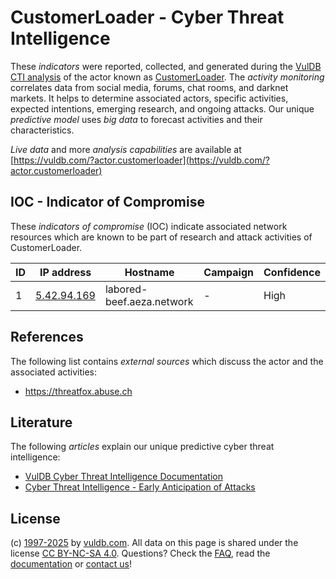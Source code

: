 # CustomerLoader - Cyber Threat Intelligence

These _indicators_ were reported, collected, and generated during the [VulDB CTI analysis](https://vuldb.com/?kb.cti) of the actor known as [CustomerLoader](https://vuldb.com/?actor.customerloader). The _activity monitoring_ correlates data from social media, forums, chat rooms, and darknet markets. It helps to determine associated actors, specific activities, expected intentions, emerging research, and ongoing attacks. Our unique _predictive model_ uses _big data_ to forecast activities and their characteristics.

_Live data_ and more _analysis capabilities_ are available at [https://vuldb.com/?actor.customerloader](https://vuldb.com/?actor.customerloader)

## IOC - Indicator of Compromise

These _indicators of compromise_ (IOC) indicate associated network resources which are known to be part of research and attack activities of CustomerLoader.

ID | IP address | Hostname | Campaign | Confidence
-- | ---------- | -------- | -------- | ----------
1 | [5.42.94.169](https://vuldb.com/?ip.5.42.94.169) | labored-beef.aeza.network | - | High

## References

The following list contains _external sources_ which discuss the actor and the associated activities:

* https://threatfox.abuse.ch

## Literature

The following _articles_ explain our unique predictive cyber threat intelligence:

* [VulDB Cyber Threat Intelligence Documentation](https://vuldb.com/?kb.cti)
* [Cyber Threat Intelligence - Early Anticipation of Attacks](https://www.scip.ch/en/?labs.20201022)

## License

(c) [1997-2025](https://vuldb.com/?kb.changelog) by [vuldb.com](https://vuldb.com/?kb.about). All data on this page is shared under the license [CC BY-NC-SA 4.0](https://creativecommons.org/licenses/by-nc-sa/4.0/). Questions? Check the [FAQ](https://vuldb.com/?kb.faq), read the [documentation](https://vuldb.com/?kb) or [contact us](https://vuldb.com/?contact)!
